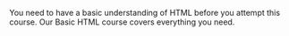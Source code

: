 You need to have a basic understanding
of HTML before you attempt this course.
Our Basic HTML course covers everything
you need.